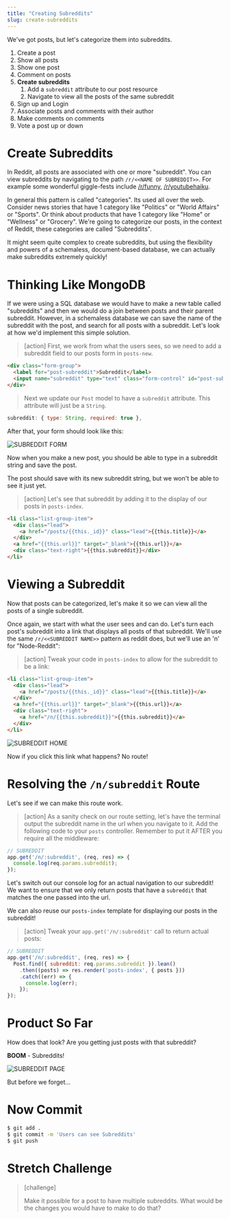 ```yaml
---
title: "Creating Subreddits"
slug: create-subreddits
---
```


We've got posts, but let's categorize them into subreddits.

1. Create a post
1. Show all posts
1. Show one post
1. Comment on posts
1. **Create subreddits**
    1. Add a `subreddit` attribute to our post resource
    1. Navigate to view all the posts of the same subreddit
1. Sign up and Login
1. Associate posts and comments with their author
1. Make comments on comments
1. Vote a post up or down

# Create Subreddits

In Reddit, all posts are associated with one or more "subreddit". You can view subreddits by navigating to the path `/r/<<NAME OF SUBREDDIT>>`. For example some wonderful giggle-fests include [/r/funny](https://www.reddit.com/r/funny/), [/r/youtubehaiku](https://www.reddit.com/r/youtubehaiku/).

In general this pattern is called "categories". Its used all over the web. Consider news stories that have 1 category like "Politics" or "World Affairs" or "Sports". Or think about products that have 1 category like "Home" or "Wellness" or "Grocery". We're going to categorize our posts, in the context of Reddit, these categories are called "Subreddits".

It might seem quite complex to create subreddits, but using the flexibility and powers of a schemaless, document-based database, we can actually make subreddits extremely quickly!

# Thinking Like MongoDB

If we were using a SQL database we would have to make a new table called "subreddits" and then we would do a join between posts and their parent subreddit. However, in a schemaless database we can save the name of the subreddit with the post, and search for all posts with a subreddit. Let's look at how we'd implement this simple solution.

> [action]
> First, we work from what the users sees, so we need to add a subreddit field to our posts form in `posts-new`.
>
```html
<div class="form-group">
  <label for="post-subreddit">Subreddit</label>
  <input name="subreddit" type="text" class="form-control" id="post-subreddit" placeholder="Subreddit">
</div>
```
>
>Next we update our `Post` model to have a `subreddit` attribute. This attribute will just be a `String`.
>
```js
subreddit: { type: String, required: true },
```

After that, your form should look like this:

![SUBREDDIT FORM](assets/subreddit-form.png)

Now when you make a new post, you should be able to type in a subreddit string and save the post.

The post should save with its new subreddit string, but we won't be able to see it just yet.

> [action]
> Let's see that subreddit by adding it to the display of our posts in `posts-index`.
>
```html
<li class="list-group-item">
  <div class="lead">
    <a href="/posts/{{this._id}}" class="lead">{{this.title}}</a>
  </div>
  <a href="{{this.url}}" target="_blank">{{this.url}}</a>
  <div class="text-right">{{this.subreddit}}</div>
</li>
```

# Viewing a Subreddit

Now that posts can be categorized, let's make it so we can view all the posts of a single subreddit.

Once again, we start with what the user sees and can do. Let's turn each post's subreddit into a link that displays all posts of that subreddit. We'll use the same `/r/<<SUBREDDIT NAME>>` pattern as reddit does, but we'll use an 'n' for "Node-Reddit":

> [action]
> Tweak your code in `posts-index` to allow for the subreddit to be a link:
>
```html
<li class="list-group-item">
  <div class="lead">
    <a href="/posts/{{this._id}}" class="lead">{{this.title}}</a>
  </div>
  <a href="{{this.url}}" target="_blank">{{this.url}}</a>
  <div class="text-right">
    <a href="/n/{{this.subreddit}}">{{this.subreddit}}</a>
  </div>
</li>
```

![SUBREDDIT HOME](assets/subreddit-home.png)

Now if you click this link what happens? No route!

# Resolving the `/n/subreddit` Route

Let's see if we can make this route work.

> [action]
> As a sanity check on our route setting, let's have the terminal output the subreddit name in the url when you navigate to it. Add the following code to your `posts` controller. Remember to put it AFTER you require all the middleware:
>
```js
// SUBREDDIT
app.get('/n/:subreddit', (req, res) => {
  console.log(req.params.subreddit);
});
```

Let's switch out our console log for an actual navigation to our subreddit! We want to ensure that we only return posts that have a `subreddit` that matches the one passed into the url.

We can also reuse our `posts-index` template for displaying our posts in the subreddit!

> [action]
>Tweak your `app.get('/n/:subreddit'` call to return actual posts:
>
```js
// SUBREDDIT
app.get('/n/:subreddit', (req, res) => {
  Post.find({ subreddit: req.params.subreddit }).lean()
    .then((posts) => res.render('posts-index', { posts }))
    .catch((err) => {
      console.log(err);
    });
});
```

# Product So Far

How does that look? Are you getting just posts with that subreddit?

**BOOM** - Subreddits!

![SUBREDDIT PAGE](assets/subreddit-page.png)

But before we forget...

# Now Commit

```bash
$ git add .
$ git commit -m 'Users can see Subreddits'
$ git push
```

# Stretch Challenge

> [challenge]
>
> Make it possible for a post to have multiple subreddits. What would be the changes you would have to make to do that?
